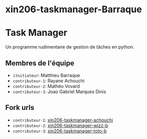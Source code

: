 # xin206-taskmanager-Barraque

# Task Manager

Un programme rudimentaire de gestion de tâches en python.

## Membres de l'équipe
- `itnitiateur`: Matthieu Barraque
- `contributeur-1`: Rayane Achouchi
- `contributeur-2`: Mathéo Vovard
- `contributeur-3`: Joao Gabriel Marques Dinis

## Fork urls
- `contributeur-1`: [xin206-taskmanager-achouchi](https://github.com/Enayarefrei/xin206-taskmanager-achouchi)
- `contributeur-2`: [xin206-taskmanager-wizz-b](url-2)
- `contributeur-3`: [xin206-taskmanager-toto-b](url-3)